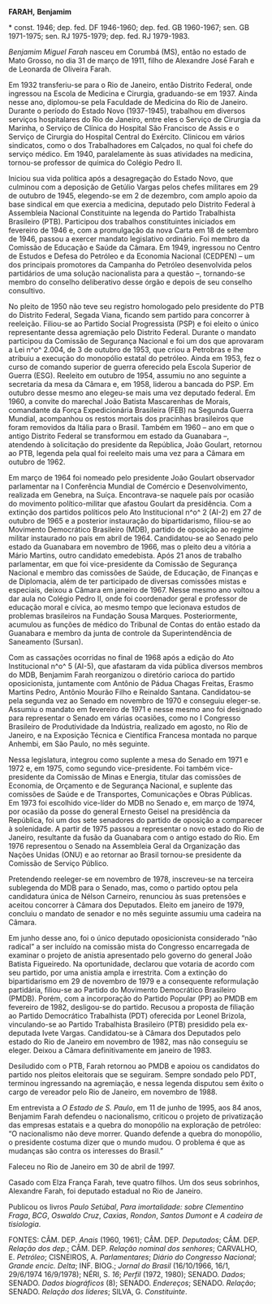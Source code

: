 **FARAH,** **Benjamim**

\* const. 1946; dep. fed. DF 1946-1960; dep. fed. GB 1960-1967; sen. GB
1971-1975; sen. RJ 1975-1979; dep. fed. RJ 1979-1983.

*Benjamim Miguel Farah* nasceu em Corumbá (MS), então no estado de Mato
Grosso, no dia 31 de março de 1911, filho de Alexandre José Farah e de
Leonarda de Oliveira Farah.

Em 1932 transferiu-se para o Rio de Janeiro, então Distrito Federal,
onde ingressou na Escola de Medicina e Cirurgia, graduando-se em 1937.
Ainda nesse ano, diplomou-se pela Faculdade de Medicina do Rio de
Janeiro. Durante o período do Estado Novo (1937-1945), trabalhou em
diversos serviços hospitalares do Rio de Janeiro, entre eles o Serviço
de Cirurgia da Marinha, o Serviço de Clínica do Hospital São Francisco
de Assis e o Serviço de Cirurgia do Hospital Central do Exército.
Clinicou em vários sindicatos, como o dos Trabalhadores em Calçados, no
qual foi chefe do serviço médico. Em 1940, paralelamente às suas
atividades na medicina, tornou-se professor de química do Colégio Pedro
II.

Iniciou sua vida política após a desagregação do Estado Novo, que
culminou com a deposição de Getúlio Vargas pelos chefes militares em 29
de outubro de 1945, elegendo-se em 2 de dezembro, com amplo apoio da
base sindical em que exercia a medicina, deputado pelo Distrito Federal
à Assembleia Nacional Constituinte na legenda do Partido Trabalhista
Brasileiro (PTB). Participou dos trabalhos constituintes iniciados em
fevereiro de 1946 e, com a promulgação da nova Carta em 18 de setembro
de 1946, passou a exercer mandato legislativo ordinário. Foi membro da
Comissão de Educação e Saúde da Câmara. Em 1949, ingressou no Centro de
Estudos e Defesa do Petróleo e da Economia Nacional (CEDPEN) – um dos
principais promotores da Campanha do Petróleo desenvolvida pelos
partidários de uma solução nacionalista para a questão –, tornando-se
membro do conselho deliberativo desse órgão e depois de seu conselho
consultivo.

No pleito de 1950 não teve seu registro homologado pelo presidente do
PTB do Distrito Federal, Segada Viana, ficando sem partido para
concorrer à reeleição. Filiou-se ao Partido Social Progressista (PSP) e
foi eleito o único representante dessa agremiação pelo Distrito Federal.
Durante o mandato participou da Comissão de Segurança Nacional e foi um
dos que aprovaram a Lei n^o^ 2.004, de 3 de outubro de 1953, que criou a
Petrobras e lhe atribuiu a execução do monopólio estatal do petróleo.
Ainda em 1953, fez o curso de comando superior de guerra oferecido pela
Escola Superior de Guerra (ESG). Reeleito em outubro de 1954, assumiu no
ano seguinte a secretaria da mesa da Câmara e, em 1958, liderou a
bancada do PSP. Em outubro desse mesmo ano elegeu-se mais uma vez
deputado federal. Em 1960, a convite do marechal João Batista
Mascarenhas de Morais, comandante da Força Expedicionária Brasileira
(FEB) na Segunda Guerra Mundial, acompanhou os restos mortais dos
pracinhas brasileiros que foram removidos da Itália para o Brasil.
Também em 1960 – ano em que o antigo Distrito Federal se transformou em
estado da Guanabara –, atendendo à solicitação do presidente da
República, João Goulart, retornou ao PTB, legenda pela qual foi reeleito
mais uma vez para a Câmara em outubro de 1962.

Em março de 1964 foi nomeado pelo presidente João Goulart observador
parlamentar na I Conferência Mundial de Comércio e Desenvolvimento,
realizada em Genebra, na Suíça. Encontrava-se naquele país por ocasião
do movimento político-militar que afastou Goulart da presidência. Com a
extinção dos partidos políticos pelo Ato Institucional n^o^ 2 (AI-2) em
27 de outubro de 1965 e a posterior instauração do bipartidarismo,
filiou-se ao Movimento Democrático Brasileiro (MDB), partido de oposição
ao regime militar instaurado no país em abril de 1964. Candidatou-se ao
Senado pelo estado da Guanabara em novembro de 1966, mas o pleito deu a
vitória a Mário Martins, outro candidato emedebista. Após 21 anos de
trabalho parlamentar, em que foi vice-presidente da Comissão de
Segurança Nacional e membro das comissões de Saúde, de Educação, de
Finanças e de Diplomacia, além de ter participado de diversas comissões
mistas e especiais, deixou a Câmara em janeiro de 1967. Nesse mesmo ano
voltou a dar aula no Colégio Pedro II, onde foi coordenador geral e
professor de educação moral e cívica, ao mesmo tempo que lecionava
estudos de problemas brasileiros na Fundação Sousa Marques.
Posteriormente, acumulou as funções de médico do Tribunal de Contas do
então estado da Guanabara e membro da junta de controle da
Superintendência de Saneamento (Sursan).

Com as cassações ocorridas no final de 1968 após a edição do Ato
Institucional n^o^ 5 (AI-5), que afastaram da vida pública diversos
membros do MDB, Benjamim Farah reorganizou o diretório carioca do
partido oposicionista, juntamente com Antônio de Pádua Chagas Freitas,
Erasmo Martins Pedro, Antônio Mourão Filho e Reinaldo Santana.
Candidatou-se pela segunda vez ao Senado em novembro de 1970 e conseguiu
eleger-se. Assumiu o mandato em fevereiro de 1971 e nesse mesmo ano foi
designado para representar o Senado em várias ocasiões, como no I
Congresso Brasileiro de Produtividade da Indústria, realizado em agosto,
no Rio de Janeiro, e na Exposição Técnica e Científica Francesa montada
no parque Anhembi, em São Paulo, no mês seguinte.

Nessa legislatura, integrou como suplente a mesa do Senado em 1971 e
1972 e, em 1975, como segundo vice-presidente. Foi também
vice-presidente da Comissão de Minas e Energia, titular das comissões de
Economia, de Orçamento e de Segurança Nacional, e suplente das comissões
de Saúde e de Transportes, Comunicações e Obras Públicas. Em 1973 foi
escolhido vice-líder do MDB no Senado e, em março de 1974, por ocasião
da posse do general Ernesto Geisel na presidência da República, foi um
dos sete senadores do partido de oposição a comparecer à solenidade. A
partir de 1975 passou a representar o novo estado do Rio de Janeiro,
resultante da fusão da Guanabara com o antigo estado do Rio. Em 1976
representou o Senado na Assembleia Geral da Organização das Nações
Unidas (ONU) e ao retornar ao Brasil tornou-se presidente da Comissão de
Serviço Público.

Pretendendo reeleger-se em novembro de 1978, inscreveu-se na terceira
sublegenda do MDB para o Senado, mas, como o partido optou pela
candidatura única de Nélson Carneiro, renunciou às suas pretensões e
aceitou concorrer à Câmara dos Deputados. Eleito em janeiro de 1979,
concluiu o mandato de senador e no mês seguinte assumiu uma cadeira na
Câmara.

Em junho desse ano, foi o único deputado oposicionista considerado “não
radical” a ser incluído na comissão mista do Congresso encarregada de
examinar o projeto de anistia apresentado pelo governo do general João
Batista Figueiredo. Na oportunidade, declarou que votaria de acordo com
seu partido, por uma anistia ampla e irrestrita. Com a extinção do
bipartidarismo em 29 de novembro de 1979 e a consequente reformulação
partidária, filiou-se ao Partido do Movimento Democrático Brasileiro
(PMDB). Porém, com a incorporação do Partido Popular (PP) ao PMDB em
fevereiro de 1982, desligou-se do partido. Recusou a proposta de
filiação ao Partido Democrático Trabalhista (PDT) oferecida por Leonel
Brizola, vinculando-se ao Partido Trabalhista Brasileiro (PTB) presidido
pela ex-deputada Ivete Vargas. Candidatou-se à Câmara dos Deputados pelo
estado do Rio de Janeiro em novembro de 1982, mas não conseguiu se
eleger. Deixou a Câmara definitivamente em janeiro de 1983.

Desiludido com o PTB, Farah retornou ao PMDB e apoiou os candidatos do
partido nos pleitos eleitorais que se seguiram. Sempre sondado pelo PDT,
terminou ingressando na agremiação, e nessa legenda disputou sem êxito o
cargo de vereador pelo Rio de Janeiro, em novembro de 1988.

Em entrevista a *O Estado de S. Paulo*, em 11 de junho de 1995, aos 84
anos, Benjamim Farah defendeu o nacionalismo, criticou o projeto de
privatização das empresas estatais e a quebra do monopólio na exploração
de petróleo: “O nacionalismo não deve morrer. Quando defende a quebra do
monopólio, o presidente costuma dizer que o mundo mudou. O problema é
que as mudanças são contra os interesses do Brasil.”

Faleceu no Rio de Janeiro em 30 de abril de 1997.

Casado com Elza França Farah, teve quatro filhos. Um dos seus sobrinhos,
Alexandre Farah, foi deputado estadual no Rio de Janeiro.

Publicou os livros *Paulo Setúbal*, *Para imortalidade: sobre Clementino
Fraga*, *BCG*, *Oswaldo Cruz*, *Caxias*, *Rondon*, *Santos Dumont* e *A
cadeira de tisiologia*.

FONTES: CÂM. DEP. *Anais* (1960, 1961); CÂM. DEP. *Deputados*; CÂM. DEP.
*Relação dos dep.*; CÂM. DEP. *Relação nominal dos senhores*; CARVALHO,
E. *Petróleo*; CISNEIROS, A. *Parlamentares*; *Diário do Congresso
Nacional*; *Grande encic. Delta*; INF. BIOG.; *Jornal do Brasil*
(16/10/1966, 16/1, 29/6/1974 16/9/1978); NÉRI, S. *16*; *Perfil* (1972,
1980); SENADO. *Dados*; SENADO. *Dados biográficos* (8); SENADO.
*Endereços*; SENADO. *Relação*; SENADO. *Relação dos líderes*; SILVA, G.
*Constituinte*.
